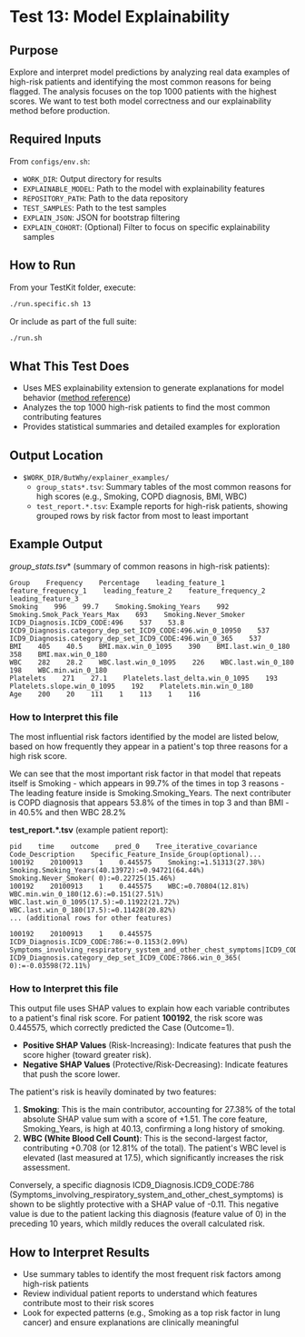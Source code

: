
# Test 13: Model Explainability

## Purpose
Explore and interpret model predictions by analyzing real data examples of high-risk patients and identifying the most common reasons for being flagged. The analysis focuses on the top 1000 patients with the highest scores.
We want to test both model correctness and our explainability method before production.

## Required Inputs
From `configs/env.sh`:

- `WORK_DIR`: Output directory for results
- `EXPLAINABLE_MODEL`: Path to the model with explainability features
- `REPOSITORY_PATH`: Path to the data repository
- `TEST_SAMPLES`: Path to the test samples
- `EXPLAIN_JSON`: JSON for bootstrap filtering
- `EXPLAIN_COHORT`: (Optional) Filter to focus on specific explainability samples

## How to Run
From your TestKit folder, execute:
```bash
./run.specific.sh 13
```
Or include as part of the full suite:
```bash
./run.sh
```

## What This Test Does
- Uses MES explainability extension to generate explanations for model behavior ([method reference](https://patents.google.com/patent/US20240161005A1))
- Analyzes the top 1000 high-risk patients to find the most common contributing features
- Provides statistical summaries and detailed examples for exploration

## Output Location
- `$WORK_DIR/ButWhy/explainer_examples/`
	- `group_stats*.tsv`: Summary tables of the most common reasons for high scores (e.g., Smoking, COPD diagnosis, BMI, WBC)
	- `test_report.*.tsv`: Example reports for high-risk patients, showing grouped rows by risk factor from most to least important

## Example Output
**group_stats*.tsv** (summary of common reasons in high-risk patients):
```
Group    Frequency    Percentage    leading_feature_1    feature_frequency_1    leading_feature_2    feature_frequency_2    leading_feature_3
Smoking    996    99.7    Smoking.Smoking_Years    992    Smoking.Smok_Pack_Years_Max    693    Smoking.Never_Smoker
ICD9_Diagnosis.ICD9_CODE:496    537    53.8    ICD9_Diagnosis.category_dep_set_ICD9_CODE:496.win_0_10950    537    ICD9_Diagnosis.category_dep_set_ICD9_CODE:496.win_0_365    537    
BMI    405    40.5    BMI.max.win_0_1095    390    BMI.last.win_0_180    358    BMI.max.win_0_180
WBC    282    28.2    WBC.last.win_0_1095    226    WBC.last.win_0_180    198    WBC.min.win_0_180
Platelets    271    27.1    Platelets.last_delta.win_0_1095    193    Platelets.slope.win_0_1095    192    Platelets.min.win_0_180
Age    200    20    111    1    113    1    116
```

### How to Interpret this file
The most influential risk factors identified by the model are listed below, based on how frequently they appear in a patient's top three reasons for a high risk score.

We can see that the most important risk factor in that model that repeats itself is Smoking - which appears in 99.7% of the times in top 3 reasons - The leading feature inside is Smoking.Smoking_Years.
The next contributer is COPD diagnosis that appears 53.8% of the times in top 3 and than BMI - in 40.5% and then WBC 28.2%

**test_report.*.tsv** (example patient report):
```
pid    time    outcome    pred_0    Tree_iterative_covariance    Code_Description    Specific_Feature_Inside_Group(optional)...
100192    20100913    1    0.445575    Smoking:=1.51313(27.38%)        Smoking.Smoking_Years(40.13972):=0.94721(64.44%)        Smoking.Never_Smoker( 0):=0.22725(15.46%)
100192    20100913    1    0.445575    WBC:=0.70804(12.81%)        WBC.min.win_0_180(12.6):=0.151(27.51%)        WBC.last.win_0_1095(17.5):=0.11922(21.72%)        WBC.last.win_0_180(17.5):=0.11428(20.82%)
... (additional rows for other features)

100192    20100913    1    0.445575    ICD9_Diagnosis.ICD9_CODE:786:=-0.1153(2.09%)    Symptoms_involving_respiratory_system_and_other_chest_symptoms|ICD9_CODE:786    ICD9_Diagnosis.category_dep_set_ICD9_CODE:7866.win_0_365( 0):=-0.03598(72.11%)    
```

### How to Interpret this file
This output file uses SHAP values to explain how each variable contributes to a patient's final risk score.
For patient **100192**, the risk score was 0.445575, which correctly predicted the Case (Outcome=1).

* **Positive SHAP Values** (Risk-Increasing): Indicate features that push the score higher (toward greater risk).
* **Negative SHAP Values** (Protective/Risk-Decreasing): Indicate features that push the score lower.

The patient's risk is heavily dominated by two features:

1. **Smoking**: This is the main contributor, accounting for 27.38% of the total absolute SHAP value sum with a score of +1.51. The core feature, Smoking_Years, is high at 40.13, confirming a long history of smoking. 
2. **WBC (White Blood Cell Count)**: This is the second-largest factor, contributing +0.708 (or 12.81% of the total). The patient's WBC level is elevated (last measured at 17.5), which significantly increases the risk assessment.

Conversely, a specific diagnosis ICD9_Diagnosis.ICD9_CODE:786 (Symptoms_involving_respiratory_system_and_other_chest_symptoms) is shown to be slightly protective with a SHAP value of -0.11. This negative value is due to the patient lacking this diagnosis (feature value of 0) in the preceding 10 years, which mildly reduces the overall calculated risk.


## How to Interpret Results
- Use summary tables to identify the most frequent risk factors among high-risk patients
- Review individual patient reports to understand which features contribute most to their risk scores
- Look for expected patterns (e.g., Smoking as a top risk factor in lung cancer) and ensure explanations are clinically meaningful
